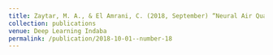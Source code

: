 ```yaml
---
title: Zaytar, M. A., & El Amrani, C. (2018, September) “Neural Air Quality Forecasting with Remote Sensors for Africa”: Deep Learning Indaba, Stellenbosch University, South Africa.
collection: publications
venue: Deep Learning Indaba
permalink: /publication/2018-10-01--number-18
---
```

